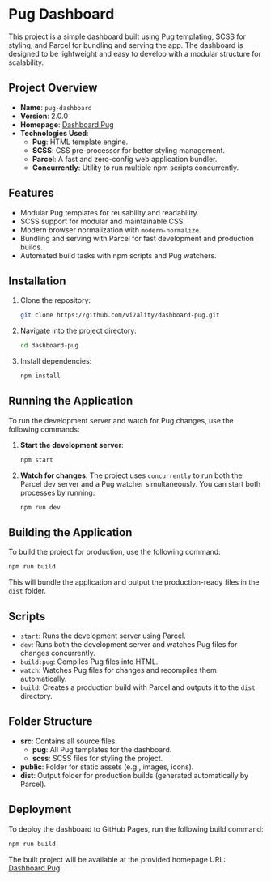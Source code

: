 # Pug Dashboard

This project is a simple dashboard built using Pug templating, SCSS for styling, and Parcel for bundling and serving the app. The dashboard is designed to be lightweight and easy to develop with a modular structure for scalability.

## Project Overview

- **Name**: `pug-dashboard`
- **Version**: 2.0.0
- **Homepage**: [Dashboard Pug](https://vi7ality.github.io/dashboard-pug)
- **Technologies Used**:
  - **Pug**: HTML template engine.
  - **SCSS**: CSS pre-processor for better styling management.
  - **Parcel**: A fast and zero-config web application bundler.
  - **Concurrently**: Utility to run multiple npm scripts concurrently.

## Features

- Modular Pug templates for reusability and readability.
- SCSS support for modular and maintainable CSS.
- Modern browser normalization with `modern-normalize`.
- Bundling and serving with Parcel for fast development and production builds.
- Automated build tasks with npm scripts and Pug watchers.

## Installation

1. Clone the repository:

   ```bash
   git clone https://github.com/vi7ality/dashboard-pug.git
   ```

2. Navigate into the project directory:

   ```bash
   cd dashboard-pug
   ```

3. Install dependencies:

   ```bash
   npm install
   ```

## Running the Application

To run the development server and watch for Pug changes, use the following commands:

1. **Start the development server**:

   ```bash
   npm start
   ```

2. **Watch for changes**:
   The project uses `concurrently` to run both the Parcel dev server and a Pug watcher simultaneously. You can start both processes by running:

   ```bash
   npm run dev
   ```

## Building the Application

To build the project for production, use the following command:

```bash
npm run build
```

This will bundle the application and output the production-ready files in the `dist` folder.

## Scripts

- `start`: Runs the development server using Parcel.
- `dev`: Runs both the development server and watches Pug files for changes concurrently.
- `build:pug`: Compiles Pug files into HTML.
- `watch`: Watches Pug files for changes and recompiles them automatically.
- `build`: Creates a production build with Parcel and outputs it to the `dist` directory.

## Folder Structure

- **src**: Contains all source files.
  - **pug**: All Pug templates for the dashboard.
  - **scss**: SCSS files for styling the project.
- **public**: Folder for static assets (e.g., images, icons).
- **dist**: Output folder for production builds (generated automatically by Parcel).

## Deployment

To deploy the dashboard to GitHub Pages, run the following build command:

```bash
npm run build
```

The built project will be available at the provided homepage URL: [Dashboard Pug](https://vi7ality.github.io/dashboard-pug).

